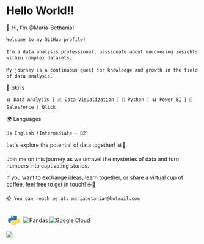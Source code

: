 #  Hello World!!

👋 Hi, I’m @Maria-Bethania!

    Welcome to my GitHub profile! 
    
    I'm a data analysis professional, passionate about uncovering insights within complex datasets. 
    
    My journey is a continuous quest for knowledge and growth in the field of data analysis.

🌟 Skills

    📊 Data Analysis | 📈 Data Visualization | 🐍 Python | 📊 Power BI | 💼 Salesforce | Qlick

🌍 Languages

    Us English (Intermediate - B2)

Let's explore the potential of data together! 📊🚀

Join me on this journey as we unravel the mysteries of data and turn numbers into captivating stories. 

If you want to exchange ideas, learn together, or share a virtual cup of coffee, feel free to get in touch! ☕🚀

    📫 You can reach me at: mariabetania4@hotmail.com



<!---
Maria-Bethania/Maria-Bethania is a ✨ special ✨ repository because its `README.md` (this file) appears on your GitHub profile.
You can click the Preview link to take a look at your changes.
--->

<!--
 <div>
  <a href="https://github.com/Maria-Bethania">
  <img height="180em" src="https://github-readme-stats.vercel.app/api?username=Maria-Bethania&show_icons=true&theme=dracula&include_all_commits=true&count_private=true"/>
  <img height="90em" src="https://github-readme-stats.vercel.app/api/top-langs/?username=Maria-Bethania&layout=compact&langs_count=16&theme=dracula"/>
</div>
-->

<div style="display: inline_block"><br>

  <img align="center" alt="Python" height="30" width="40" src="https://raw.githubusercontent.com/devicons/devicon/master/icons/python/python-original.svg">
  <img align="center" alt="Pandas" height="30" width="40" src="https://cdn.jsdelivr.net/gh/devicons/devicon/icons/pandas/pandas-original-wordmark.svg">
  <img align="center" alt="Google Cloud" height="30" width="40" src="https://cdn.jsdelivr.net/gh/devicons/devicon/icons/googlecloud/googlecloud-original-wordmark.svg">


<div>
  
  <a href="https://www.linkedin.com/in/mariabethania" target="_blank"><img src="https://img.shields.io/badge/-LinkedIn-%230077B5?style=for-the-badge&logo=linkedin&logoColor=white" target="_blank"></a>
</div>
